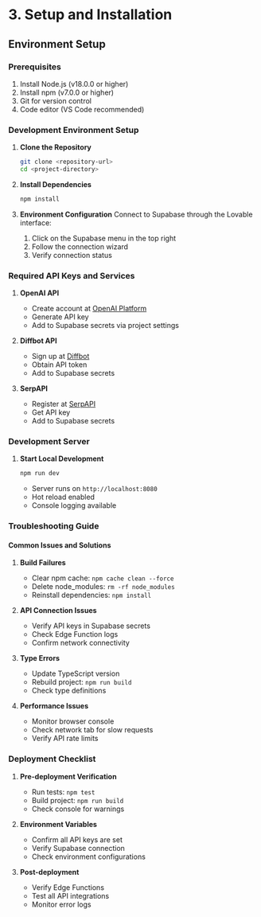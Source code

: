 
# 3. Setup and Installation

## Environment Setup

### Prerequisites
1. Install Node.js (v18.0.0 or higher)
2. Install npm (v7.0.0 or higher)
3. Git for version control
4. Code editor (VS Code recommended)

### Development Environment Setup
1. **Clone the Repository**
   ```bash
   git clone <repository-url>
   cd <project-directory>
   ```

2. **Install Dependencies**
   ```bash
   npm install
   ```

3. **Environment Configuration**
   Connect to Supabase through the Lovable interface:
   1. Click on the Supabase menu in the top right
   2. Follow the connection wizard
   3. Verify connection status

### Required API Keys and Services

1. **OpenAI API**
   - Create account at [OpenAI Platform](https://platform.openai.com)
   - Generate API key
   - Add to Supabase secrets via project settings

2. **Diffbot API**
   - Sign up at [Diffbot](https://www.diffbot.com)
   - Obtain API token
   - Add to Supabase secrets

3. **SerpAPI**
   - Register at [SerpAPI](https://serpapi.com)
   - Get API key
   - Add to Supabase secrets

### Development Server
1. **Start Local Development**
   ```bash
   npm run dev
   ```
   - Server runs on `http://localhost:8080`
   - Hot reload enabled
   - Console logging available

### Troubleshooting Guide

#### Common Issues and Solutions

1. **Build Failures**
   - Clear npm cache: `npm cache clean --force`
   - Delete node_modules: `rm -rf node_modules`
   - Reinstall dependencies: `npm install`

2. **API Connection Issues**
   - Verify API keys in Supabase secrets
   - Check Edge Function logs
   - Confirm network connectivity

3. **Type Errors**
   - Update TypeScript version
   - Rebuild project: `npm run build`
   - Check type definitions

4. **Performance Issues**
   - Monitor browser console
   - Check network tab for slow requests
   - Verify API rate limits

### Deployment Checklist
1. **Pre-deployment Verification**
   - Run tests: `npm test`
   - Build project: `npm run build`
   - Check console for warnings

2. **Environment Variables**
   - Confirm all API keys are set
   - Verify Supabase connection
   - Check environment configurations

3. **Post-deployment**
   - Verify Edge Functions
   - Test all API integrations
   - Monitor error logs

